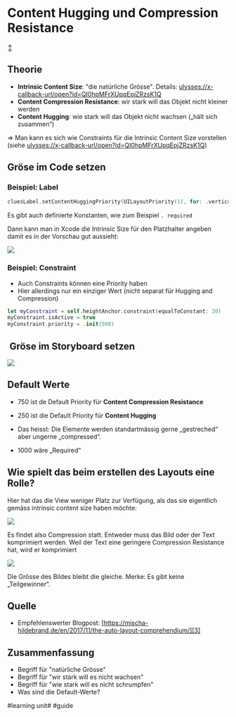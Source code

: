 # Content Hugging und Compression Resistance
↕️

## Theorie

- **Intrinsic Content Size**: "die natürliche Grösse". Details: [ulysses://x-callback-url/open?id=QI0hpMFrXUpqEpjZRzsK1Q][1]
- **Content Compression Resistance**: wir stark will das Objekt nicht kleiner werden
- **Content Hugging**: wie stark will das Objekt nicht wachsen („hält sich zusammen“)

=\> Man kann es sich wie Constraints für die Intrinsic Content Size vorstellen (siehe [ulysses://x-callback-url/open?id=QI0hpMFrXUpqEpjZRzsK1Q][2])


## Gröse im Code setzen

### Beispiel: Label

```swift
cluesLabel.setContentHuggingPriority(UILayoutPriority(1), for: .vertical)
```

Es gibt auch definierte Konstanten, wie zum Beispiel `. required`

Dann kann man in Xcode die Intrinsic Size für den Platzhalter angeben damit es in der Vorschau gut aussieht:

![][image-1]

### Beispiel: Constraint

- Auch Constraints können eine Priority haben
- Hier allerdings nur ein einziger Wert (nicht separat für Hugging and Compression)

```swift
let myConstraint = self.heightAnchor.constraint(equalToConstant: 20)
myConstraint.isActive = true
myConstraint.priority = .init(500)
```



##  Gröse im Storyboard setzen

![][image-2]


## Default Werte
- 750 ist de Default Priority für **Content Compression Resistance**
- 250 ist die Default Priority für **Content Hugging**

- Das heisst: Die Elemente werden standartmässig gerne „gestreched“ aber ungerne „compressed“. 
- 1000 wäre „Required“

## Wie spielt das beim erstellen des Layouts eine Rolle?

Hier hat das die View weniger Platz zur Verfügung, als das sie eigentlich gemäss intrinsic content size haben möchte:

![][image-3]

Es findet also Compression statt. Entweder muss das Bild oder der Text komprimiert werden. Weil der Text eine geringere Compression Resistance hat, wird er komprimiert

![][image-4]

Die Grösse des Bildes bleibt die gleiche. Merke: Es gibt keine „Teilgewinner“.

## Quelle
- Empfehlenswerter Blogpost: [https://mischa-hildebrand.de/en/2017/11/the-auto-layout-comprehendium/][3]
## Zusammenfassung
- Begriff für "natürliche Grösse"
- Begriff für "wir stark will es nicht wachsen"
- Begriff für "wie stark will es nicht schrumpfen"
- Was sind die Default-Werte?

[1]:	ulysses://x-callback-url/open?id=QI0hpMFrXUpqEpjZRzsK1Q
[2]:	ulysses://x-callback-url/open?id=QI0hpMFrXUpqEpjZRzsK1Q
[3]:	https://mischa-hildebrand.de/en/2017/11/the-auto-layout-comprehendium/

[image-1]:	assets/Bildschirmfoto%202021-09-11%20um%2012.56.52.png
[image-2]:	assets/Bildschirmfoto%202021-09-11%20um%2012.54.21.png
[image-3]:	assets/DraggedImage.tiff
[image-4]:	assets/DraggedImage-1.tiff

#learning unit# #guide